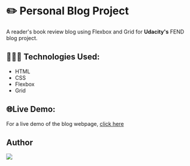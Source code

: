 <!--Level 1-->
# ✏️ Personal Blog Project
A reader's book review blog using Flexbox and Grid for **Udacity's** FEND blog project.

<!--Level 2-->
## 👩🏾‍💻 Technologies Used:
* HTML
* CSS
* Flexbox
* Grid
  
<!-- Level 3-->
## 🌐Live Demo:
<!--live demo using GitHub Pages-->
For a live demo of the blog webpage, [click here](https://takeciabright.github.io/Project-Blog/)

<!--Level 4-->
## Author
<a href="https://github.com/takeciabright/Project-Blog/graphs/contributors">
  <img src="https://contrib.rocks/image?repo=takeciabright/Project-Blog" />
</a>
